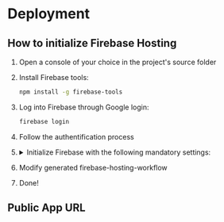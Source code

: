 # Deployment


## How to initialize Firebase Hosting
1. Open a console of your choice in the project's source folder

2. Install Firebase tools:
    ```bash 
    npm install -g firebase-tools

3. Log into Firebase through Google login: 
    ```bash 
    firebase login 

4. Follow the authentification process

5. <details>
    <summary> Initialize Firebase with the following mandatory settings:</summary>
    - ```bash 
      firebase init
    - Which features?
        Mark `Hosting´ with spacebar & press Enter
    - Project Setup 
        - Choose either an existing or a new project
        - Follow the process you're guided through
    - Hosting Setup
        - Set up automatic build & deploys with GitHub?
        ```bash 
        Y
        - Follow the steps guiding through GitHub-Authentication process
    - Set up the workflow to run a build script before every deploy?
        ```bash 
        Y
    - What script?
        ```bash 
        npm ci && npm run build
    - Choose either first or second auto-generated firebase-hosting-workflow
    - Revoke Authorization for the Firebase CLI through given link
</details>

6. Modify generated firebase-hosting-workflow

7. Done!


## Public App URL
